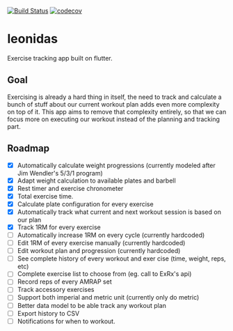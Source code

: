 [![Build Status](https://app.bitrise.io/app/729a799a3d70826f/status.svg?token=2-fwRnT3t4jZiXLQD7Qi2A)](https://app.bitrise.io/app/729a799a3d70826f)
[![codecov](https://codecov.io/gh/chrsep/leonidas/branch/develop/graph/badge.svg)](https://codecov.io/gh/chrsep/leonidas)
# leonidas

Exercise tracking app built on flutter. 

## Goal

Exercising is already a hard thing in itself, the need to track and calculate a bunch of stuff about our current workout plan adds even more complexity on top of it. This app aims to remove that complexity entirely, so that we can focus more on executing our workout instead of the planning and tracking part. 

## Roadmap
- [x] Automatically calculate weight progressions (currently modeled after Jim Wendler's 5/3/1 program)
- [x] Adapt weight calculation to available plates and barbell
- [x] Rest timer and exercise chronometer
- [x] Total exercise time.
- [x] Calculate plate configuration for every exercise
- [x] Automatically track what current and next workout session is based on our plan
- [x] Track 1RM for every exercise
- [ ] Automatically increase 1RM on every cycle (currently hardcoded)
- [ ] Edit 1RM of every exercise manually (currently hardcoded)
- [ ] Edit workout plan and progression (currently hardcoded)
- [ ] See complete history of every workout and exer    cise (time, weight, reps, etc)
- [ ] Complete exercise list to choose from (eg. call to ExRx's api)
- [ ] Record reps of every AMRAP set
- [ ] Track accessory exercises
- [ ] Support both imperial and metric unit (currently only do metric)
- [ ] Better data model to be able track any workout plan
- [ ] Export history to CSV
- [ ] Notifications for when to workout.
